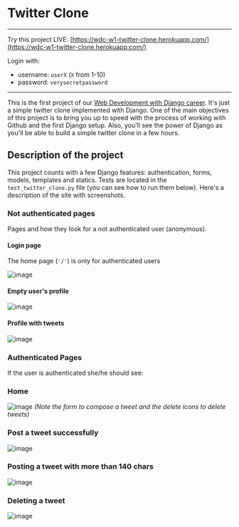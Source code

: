 # Twitter Clone

---

Try this project LIVE: [https://wdc-w1-twitter-clone.herokuapp.com/](https://wdc-w1-twitter-clone.herokuapp.com/)

Login with:
* username: `userX` (`X` from 1-10)
* password: `verysecretpassword`

---

This is the first project of our [Web Development with Django career](https://rmotr.com/web-development-django-python-course). It's just a simple twitter clone implemented with Django. One of the main objectives of this project is to bring you up to speed with the process of working with Github and the first Django setup. Also, you'll see the power of Django as you'll be able to build a simple twitter clone in a few hours.

## Description of the project

This project counts with a few Django features: authentication, forms, models, templates and statics. Tests are located in the `test_twitter_clone.py` file (you can see how to run them below). Here's a description of the site with screenshots.

### Not authenticated pages

Pages and how they look for a not authenticated user (anonymous).

#### Login page

The home page (`'/'`) is only for authenticated users

![image](https://cloud.githubusercontent.com/assets/872296/17901146/8b9b27be-6938-11e6-8b7f-3b03dc6065fa.png)

#### Empty user's profile

![image](https://cloud.githubusercontent.com/assets/872296/17901227/dd1947e2-6938-11e6-89f2-7b6058ce83f7.png)

#### Profile with tweets

![image](https://cloud.githubusercontent.com/assets/872296/17901272/0e5a9b62-6939-11e6-9dc4-6c6f88fc1d62.png)

### Authenticated Pages

If the user is authenticated she/he should see:

### Home

![image](https://cloud.githubusercontent.com/assets/872296/17901320/411661e4-6939-11e6-8222-ccb12062b4ca.png)
_(Note the form to compose a tweet and the delete icons to delete tweets)_

### Post a tweet successfully

![image](https://cloud.githubusercontent.com/assets/872296/17901393/95ac5ea2-6939-11e6-920d-734261dcf252.png)


### Posting a tweet with more than 140 chars

![image](https://cloud.githubusercontent.com/assets/872296/17901520/1f5ef5f6-693a-11e6-89b6-30fd5610790e.png)

### Deleting a tweet

![image](https://cloud.githubusercontent.com/assets/872296/17901533/36b92212-693a-11e6-9141-9e2f52048011.png)
